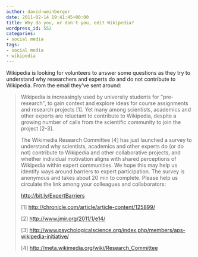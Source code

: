 ```yaml
---
author: david-weinberger
date: 2011-02-14 19:41:45+00:00
title: Why do you, or don't you, edit Wikipedia?
wordpress_id: 552
categories:
- social media
tags:
- social media
- wikipedia
---
```


Wikipedia is looking for volunteers to answer some questions as they try to understand why researchers and experts do and do not contribute to Wikipedia. From the email they've sent around:

> Wikipedia is increasingly used by university students for "pre-research", to gain context and explore ideas for course assignments and research projects [1]. Yet many among scientists, academics and other experts are reluctant to contribute to Wikipedia, despite a growing number of calls from the scientific community to join the project [2-3].
>
> The Wikimedia Research Committee [4] has just launched a survey to understand why scientists, academics and other experts do (or do not) contribute to Wikipedia and other collaborative projects, and whether individual motivation aligns with shared perceptions of Wikipedia within expert communities. We hope this may help us identify ways around barriers to expert participation. The survey is anonymous and takes about 20 min to complete. Please help us circulate the link among your colleagues and collaborators:
>
> http://bit.ly/ExpertBarriers
>
> [1] http://chronicle.com/article/article-content/125899/
>
> [2] http://www.jmir.org/2011/1/e14/
>
> [3] http://www.psychologicalscience.org/index.php/members/aps-wikipedia-initiative/
>
> [4] http://meta.wikimedia.org/wiki/Research_Committee
